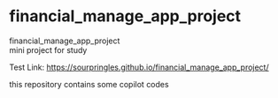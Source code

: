 # financial_manage_app_project
financial_manage_app_project</br>
mini project for study

Test Link: https://sourpringles.github.io/financial_manage_app_project/

this repository contains some copilot codes
